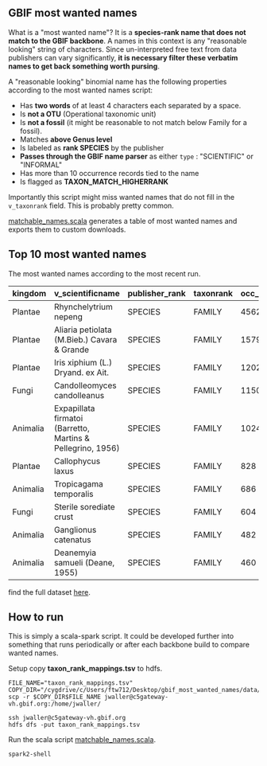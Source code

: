 ## GBIF most wanted names

What is a "most wanted name"? It is a **species-rank name that does not match to the GBIF backbone**. A names in this context is any "reasonable looking" string of characters. Since un-interpreted free text from data publishers can vary significantly, **it is necessary filter these verbatim names to get back something worth pursing**. 

A "reasonable looking" binomial name has the following properties according to the most wanted names script: 

* Has **two words** of at least 4 characters each separated by a space. 
* Is **not a OTU** (Operational taxonomic unit) 
* Is **not a fossil** (it might be reasonable to not match below Family for a fossil). 
* Matches **above Genus level**
* Is labeled as **rank SPECIES** by the publisher 
* **Passes through the GBIF name parser** as either `type` : "SCIENTIFIC" or "INFORMAL"
* Has more than 10 occurrence records tied to the name
* Is flagged as **TAXON_MATCH_HIGHERRANK**

Importantly this script might miss wanted names that do not fill in the  `v_taxonrank` field. This is probably pretty common.

[matchable_names.scala](https://github.com/jhnwllr/gbif_most_wanted_names/blob/master/scala/matchable_names.scala) generates a table of most wanted names and exports them to custom downloads. 

## Top 10 most wanted names 

The most wanted names according to the most recent run. 

| kingdom  | v_scientificname                                            | publisher_rank | taxonrank | occ_count | n_dataset | n_publisher |
| -------- | ----------------------------------------------------------- | -------------- | --------- | --------- | --------- | ----------- |
| Plantae  | Rhynchelytrium nepeng                                       | SPECIES        | FAMILY    | 4562      | 2         | 1           |
| Plantae  | Aliaria petiolata (M.Bieb.) Cavara & Grande                 | SPECIES        | FAMILY    | 1579      | 3         | 1           |
| Plantae  | Iris xiphium (L.) Dryand. ex Ait.                           | SPECIES        | FAMILY    | 1202      | 2         | 1           |
| Fungi    | Candolleomyces candolleanus                                 | SPECIES        | FAMILY    | 1150      | 1         | 1           |
| Animalia | Expapillata firmatoi (Barretto, Martins & Pellegrino, 1956) | SPECIES        | FAMILY    | 1024      | 1         | 1           |
| Plantae  | Callophycus laxus                                           | SPECIES        | FAMILY    | 828       | 5         | 5           |
| Animalia | Tropicagama temporalis                                      | SPECIES        | FAMILY    | 686       | 3         | 3           |
| Fungi    | Sterile sorediate crust                                     | SPECIES        | FAMILY    | 604       | 1         | 1           |
| Animalia | Ganglionus catenatus                                        | SPECIES        | FAMILY    | 482       | 2         | 2           |
| Animalia | Deanemyia samueli (Deane, 1955)                             | SPECIES        | FAMILY    | 460       | 1         | 1           |

find the full dataset [here](http://download.gbif.org/custom_download/jwaller/gbif_most_wanted_names.tsv).

## How to run

This is simply a scala-spark script. It could be developed further into something that runs periodically or after each backbone build to compare wanted names. 

Setup copy **taxon_rank_mappings.tsv** to hdfs. 

```shell
FILE_NAME="taxon_rank_mappings.tsv" 
COPY_DIR="/cygdrive/c/Users/ftw712/Desktop/gbif_most_wanted_names/data/"
scp -r $COPY_DIR$FILE_NAME jwaller@c5gateway-vh.gbif.org:/home/jwaller/

ssh jwaller@c5gateway-vh.gbif.org
hdfs dfs -put taxon_rank_mappings.tsv
```

Run the scala script [matchable_names.scala](https://github.com/jhnwllr/gbif_most_wanted_names/blob/master/scala/matchable_names.scala).

```shell
spark2-shell
```











